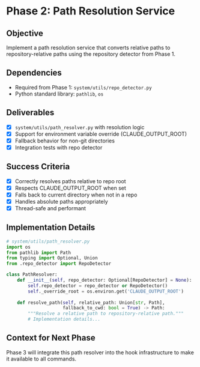 # Phase 2: Path Resolution Service

## Objective
Implement a path resolution service that converts relative paths to repository-relative paths using the repository detector from Phase 1.

## Dependencies
- Required from Phase 1: `system/utils/repo_detector.py`
- Python standard library: `pathlib`, `os`

## Deliverables
- [x] `system/utils/path_resolver.py` with resolution logic
- [x] Support for environment variable override (CLAUDE_OUTPUT_ROOT)
- [x] Fallback behavior for non-git directories
- [x] Integration tests with repo detector

## Success Criteria
- [x] Correctly resolves paths relative to repo root
- [x] Respects CLAUDE_OUTPUT_ROOT when set
- [x] Falls back to current directory when not in a repo
- [x] Handles absolute paths appropriately
- [x] Thread-safe and performant

## Implementation Details

```python
# system/utils/path_resolver.py
import os
from pathlib import Path
from typing import Optional, Union
from .repo_detector import RepoDetector

class PathResolver:
    def __init__(self, repo_detector: Optional[RepoDetector] = None):
        self.repo_detector = repo_detector or RepoDetector()
        self._override_root = os.environ.get('CLAUDE_OUTPUT_ROOT')
    
    def resolve_path(self, relative_path: Union[str, Path], 
                     fallback_to_cwd: bool = True) -> Path:
        """Resolve a relative path to repository-relative path."""
        # Implementation details...
```

## Context for Next Phase
Phase 3 will integrate this path resolver into the hook infrastructure to make it available to all commands.